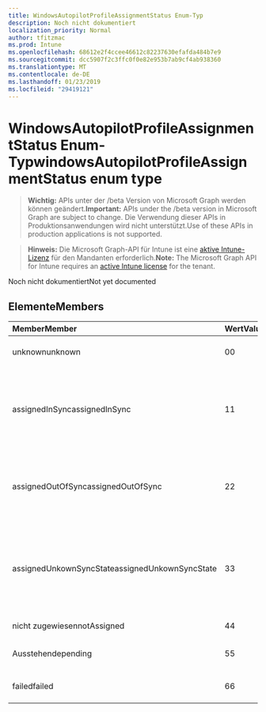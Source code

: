 ```yaml
---
title: WindowsAutopilotProfileAssignmentStatus Enum-Typ
description: Noch nicht dokumentiert
localization_priority: Normal
author: tfitzmac
ms.prod: Intune
ms.openlocfilehash: 68612e2f4ccee46612c82237630efafda484b7e9
ms.sourcegitcommit: dcc5907f2c3ffc0f0e82e953b7ab9cf4ab938360
ms.translationtype: MT
ms.contentlocale: de-DE
ms.lasthandoff: 01/23/2019
ms.locfileid: "29419121"
---
```

# <a name="windowsautopilotprofileassignmentstatus-enum-type"></a><span data-ttu-id="69d3d-103">WindowsAutopilotProfileAssignmentStatus Enum-Typ</span><span class="sxs-lookup"><span data-stu-id="69d3d-103">windowsAutopilotProfileAssignmentStatus enum type</span></span>

> <span data-ttu-id="69d3d-104">**Wichtig:** APIs unter der /beta Version von Microsoft Graph werden können geändert.</span><span class="sxs-lookup"><span data-stu-id="69d3d-104">**Important:** APIs under the /beta version in Microsoft Graph are subject to change.</span></span> <span data-ttu-id="69d3d-105">Die Verwendung dieser APIs in Produktionsanwendungen wird nicht unterstützt.</span><span class="sxs-lookup"><span data-stu-id="69d3d-105">Use of these APIs in production applications is not supported.</span></span>

> <span data-ttu-id="69d3d-106">**Hinweis:** Die Microsoft Graph-API für Intune ist eine [aktive Intune-Lizenz](https://go.microsoft.com/fwlink/?linkid=839381) für den Mandanten erforderlich.</span><span class="sxs-lookup"><span data-stu-id="69d3d-106">**Note:** The Microsoft Graph API for Intune requires an [active Intune license](https://go.microsoft.com/fwlink/?linkid=839381) for the tenant.</span></span>

<span data-ttu-id="69d3d-107">Noch nicht dokumentiert</span><span class="sxs-lookup"><span data-stu-id="69d3d-107">Not yet documented</span></span>

## <a name="members"></a><span data-ttu-id="69d3d-108">Elemente</span><span class="sxs-lookup"><span data-stu-id="69d3d-108">Members</span></span>
|<span data-ttu-id="69d3d-109">Member</span><span class="sxs-lookup"><span data-stu-id="69d3d-109">Member</span></span>|<span data-ttu-id="69d3d-110">Wert</span><span class="sxs-lookup"><span data-stu-id="69d3d-110">Value</span></span>|<span data-ttu-id="69d3d-111">Beschreibung</span><span class="sxs-lookup"><span data-stu-id="69d3d-111">Description</span></span>|
|:---|:---|:---|
|<span data-ttu-id="69d3d-112">unknown</span><span class="sxs-lookup"><span data-stu-id="69d3d-112">unknown</span></span>|<span data-ttu-id="69d3d-113">0</span><span class="sxs-lookup"><span data-stu-id="69d3d-113">0</span></span>|<span data-ttu-id="69d3d-114">Unbekannte Zuordnungsstatus</span><span class="sxs-lookup"><span data-stu-id="69d3d-114">Unknown assignment status</span></span>|
|<span data-ttu-id="69d3d-115">assignedInSync</span><span class="sxs-lookup"><span data-stu-id="69d3d-115">assignedInSync</span></span>|<span data-ttu-id="69d3d-116">1</span><span class="sxs-lookup"><span data-stu-id="69d3d-116">1</span></span>|<span data-ttu-id="69d3d-117">Zugewiesene erfolgreich in Intune und Synchronisierung mit Windows automatische Pilotprogramm</span><span class="sxs-lookup"><span data-stu-id="69d3d-117">Assigned successfully in Intune and in sync with Windows auto pilot program</span></span>|
|<span data-ttu-id="69d3d-118">assignedOutOfSync</span><span class="sxs-lookup"><span data-stu-id="69d3d-118">assignedOutOfSync</span></span>|<span data-ttu-id="69d3d-119">2</span><span class="sxs-lookup"><span data-stu-id="69d3d-119">2</span></span>|<span data-ttu-id="69d3d-120">Zugewiesene erfolgreich in Intune und nicht synchron mit Windows automatische Pilotprogramm</span><span class="sxs-lookup"><span data-stu-id="69d3d-120">Assigned successfully in Intune and not in sync with Windows auto pilot program</span></span>|
|<span data-ttu-id="69d3d-121">assignedUnkownSyncState</span><span class="sxs-lookup"><span data-stu-id="69d3d-121">assignedUnkownSyncState</span></span>|<span data-ttu-id="69d3d-122">3</span><span class="sxs-lookup"><span data-stu-id="69d3d-122">3</span></span>|<span data-ttu-id="69d3d-123">Zugeordnete erfolgreich in Intune und entweder synchron oder synchron mit Windows automatische Pilotprogramm</span><span class="sxs-lookup"><span data-stu-id="69d3d-123">Assigned successfully in Intune and either in-sync or out of sync with Windows auto pilot program</span></span>|
|<span data-ttu-id="69d3d-124">nicht zugewiesen</span><span class="sxs-lookup"><span data-stu-id="69d3d-124">notAssigned</span></span>|<span data-ttu-id="69d3d-125">4</span><span class="sxs-lookup"><span data-stu-id="69d3d-125">4</span></span>|<span data-ttu-id="69d3d-126">Nicht zugewiesen</span><span class="sxs-lookup"><span data-stu-id="69d3d-126">Not assigned</span></span>|
|<span data-ttu-id="69d3d-127">Ausstehende</span><span class="sxs-lookup"><span data-stu-id="69d3d-127">pending</span></span>|<span data-ttu-id="69d3d-128">5</span><span class="sxs-lookup"><span data-stu-id="69d3d-128">5</span></span>|<span data-ttu-id="69d3d-129">Ausstehende Zuordnung</span><span class="sxs-lookup"><span data-stu-id="69d3d-129">Pending assignment</span></span>|
|<span data-ttu-id="69d3d-130">failed</span><span class="sxs-lookup"><span data-stu-id="69d3d-130">failed</span></span>|<span data-ttu-id="69d3d-131">6</span><span class="sxs-lookup"><span data-stu-id="69d3d-131">6</span></span>| <span data-ttu-id="69d3d-132">Fehler bei Zuweisung</span><span class="sxs-lookup"><span data-stu-id="69d3d-132">Assignment failed</span></span>|




